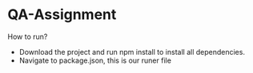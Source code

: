# QA-Assignment

How to run?
- Download the project and run npm install to install all dependencies.
- Navigate to package.json, this is our runer file

